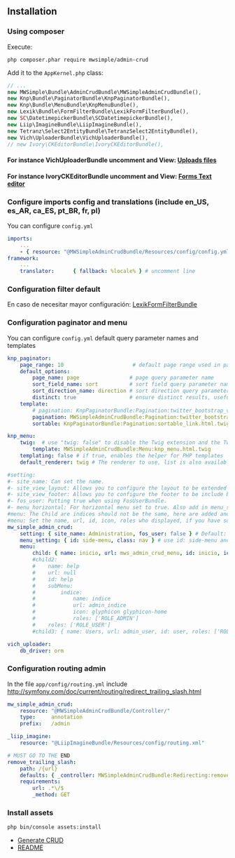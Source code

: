 ## Installation

### Using composer
Execute:
```cli
php composer.phar require mwsimple/admin-crud
```

Add it to the `AppKernel.php` class:

```php
// ...
new MWSimple\Bundle\AdminCrudBundle\MWSimpleAdminCrudBundle(),
new Knp\Bundle\PaginatorBundle\KnpPaginatorBundle(),
new Knp\Bundle\MenuBundle\KnpMenuBundle(),
new Lexik\Bundle\FormFilterBundle\LexikFormFilterBundle(),
new SC\DatetimepickerBundle\SCDatetimepickerBundle(),
new Liip\ImagineBundle\LiipImagineBundle(),
new Tetranz\Select2EntityBundle\TetranzSelect2EntityBundle(),
new Vich\UploaderBundle\VichUploaderBundle(),
// new Ivory\CKEditorBundle\IvoryCKEditorBundle(),
```

#### For instance VichUploaderBundle uncomment and View: [Uploads files](subirarchivos_en.md)
#### For instance IvoryCKEditorBundle uncomment and View: [Forms Text editor](forms_en.md)

### Configure imports config and translations (include en_US, es_AR, ca_ES, pt_BR, fr, pl)

You can configure `config.yml`

```yaml
imports:
    ...
    - { resource: "@MWSimpleAdminCrudBundle/Resources/config/config.yml" }
framework:
    ...
    translator:      { fallback: %locale% } # uncomment line
```

### Configuration filter default

En caso de necesitar mayor configuración: [LexikFormFilterBundle](https://github.com/lexik/LexikFormFilterBundle/blob/v5.0.1/Resources/doc/configuration.md)

### Configuration paginator and menu

You can configure `config.yml` default query parameter names and templates

```yaml
knp_paginator:
    page_range: 10                      # default page range used in pagination control
    default_options:
        page_name: page                # page query parameter name
        sort_field_name: sort          # sort field query parameter name
        sort_direction_name: direction # sort direction query parameter name
        distinct: true                 # ensure distinct results, useful when ORM queries are using GROUP BY statements
    template:
        # pagination: KnpPaginatorBundle:Pagination:twitter_bootstrap_v3_pagination.html.twig # bootstrap 3 sliding pagination controls template
        pagination: MWSimpleAdminCrudBundle:Pagination:twitter_bootstrap_v3_pagination.html.twig # bootstrap 3 sliding pagination controls template
        sortable: KnpPaginatorBundle:Pagination:sortable_link.html.twig # sort link template

knp_menu:
    twig:  # use "twig: false" to disable the Twig extension and the TwigRenderer
        template: MWSimpleAdminCrudBundle:Menu:knp_menu.html.twig
    templating: false # if true, enables the helper for PHP templates
    default_renderer: twig # The renderer to use, list is also available by default

#setting:
#- site_name: Can set the name.
#- site_view_layout: Allows you to configure the layout to be extended by the CRUD.
#- site_view_footer: Allows you to configure the footer to be include by the CRUD.
#- fos_user: Putting true when using FosUserBundle.
#- menu_horizontal: For horizontal menu set to true. Also add in menu_setting.class: nav navbar-nav
#menu: The Child are indices should not be the same, here are added and set the menu item.
#menu: Set the name, url, id, icon, roles who displayed, if you have submenu can be added.
mw_simple_admin_crud:
    setting: { site_name: Administration, fos_user: false } # Default: site_name: AdminCrud, site_view_layout: 'MWSimpleAdminCrudBundle::layout.html.twig', site_view_footer: '::footer.html.twig', fos_user: false, menu_horizontal: false
    menu_setting: { id: side-menu, class: nav } # use id: side-menu and class; nav. If is horizontal use class: nav navbar-nav
    menu:
        child: { name: inicio, url: mws_admin_crud_menu, id: inicio, icon: glyphicon glyphicon-home }
        #child2:  
        #    name: help
        #    url: null
        #    id: help
        #    subMenu:
        #        indice:
        #            name: indice
        #            url: admin_indice
        #            icon: glyphicon glyphicon-home
        #            roles: ['ROLE_ADMIN']
        #    roles: ['ROLE_USER']
        #child3: { name: Users, url: admin_user, id: user, roles: ['ROLE_SUPER_ADMIN'], icon: glyphicon glyphicon-user }

vich_uploader:
    db_driver: orm
```

### Configuration routing admin

In the file `app/config/routing.yml`
include http://symfony.com/doc/current/routing/redirect_trailing_slash.html

```yaml
mw_simple_admin_crud:
    resource: "@MWSimpleAdminCrudBundle/Controller/"
    type:     annotation
    prefix:   /admin

_liip_imagine:
    resource: "@LiipImagineBundle/Resources/config/routing.xml"

# MUST GO TO THE END
remove_trailing_slash:
    path: /{url}
    defaults: { _controller: MWSimpleAdminCrudBundle:Redirecting:removeTrailingSlash }
    requirements:
        url: .*\/$
        _method: GET
```

### Install assets
```cli
php bin/console assets:install
```

* [Generate CRUD](generacion_en.md)
* [README](README_EN.md)
